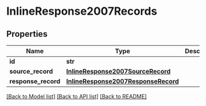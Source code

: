 # InlineResponse2007Records

## Properties
Name | Type | Description | Notes
------------ | ------------- | ------------- | -------------
**id** | **str** |  | [optional] 
**source_record** | [**InlineResponse2007SourceRecord**](InlineResponse2007SourceRecord.md) |  | [optional] 
**response_record** | [**InlineResponse2007ResponseRecord**](InlineResponse2007ResponseRecord.md) |  | [optional] 

[[Back to Model list]](../README.md#documentation-for-models) [[Back to API list]](../README.md#documentation-for-api-endpoints) [[Back to README]](../README.md)


